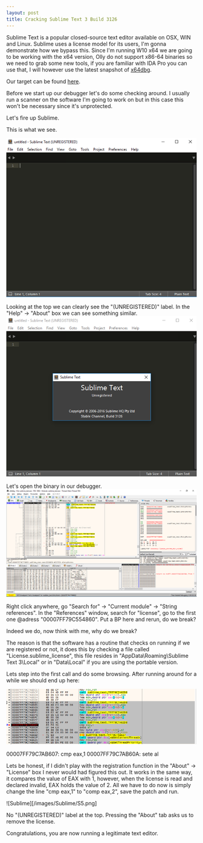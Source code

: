 ```yaml
---
layout: post
title: Cracking Sublime Text 3 Build 3126
---
```


Sublime Text is a popular closed-source text editor available on OSX, WIN and Linux.
Sublime uses a license model for its users, I'm gonna demonstrate how we bypass this.
Since I'm running W10 x64 we are going to be working with the x64 version, Olly do not support x86-64 binaries
so we need to grab some new tools, if you are familiar with IDA Pro you can use that, I will however
use the latest snapshot of [x64dbg](http://x64dbg.com/#start).

Our target can be found [here](https://www.sublimetext.com/3).

Before we start up our debugger let's do some checking around. I usually run a scanner
on the software I'm going to work on but in this case this won't be necessary since it's unprotected.

Let's fire up Sublime.

This is what we see.

![Sublime](/images/Sublime/S1.png)

Looking at the top we can clearly see the "(UNREGISTERED)" label. In the "Help" -> "About" box we can see something similar.
![Sublime](/images/Sublime/S2.png)

Let's open the binary in our debugger.
![Sublime](/images/Sublime/S3.png)

Right click anywhere, go "Search for" -> "Current module" -> "String references".
In the "References" window, search for "license", go to the first one @adress "00007FF79C554860".
Put a BP here and rerun, do we break?

Indeed we do, now think with me, why do we break?

The reason is that the software has a routine that checks on running if we are registered or not, it does this by
checking a file called "License.sublime_license", this file resides in "AppData\Roaming\Sublime Text 3\Local" or in
"Data\Local" if you are using the portable version.

Lets step into the first call and do some browsing. After running around for a while we should end up here:

![Sublime](/images/Sublime/S4.png)

00007FF79C7AB607: cmp eax,1
00007FF79C7AB60A: sete al

Lets be honest, if I didn't play with the registration function in the "About" -> "License" box I never would had figured this out.
It works in the same way, it compares the value of EAX with 1, however, when the license is read and declared invalid, EAX
holds the value of 2. All we have to do now is simply change the line "cmp eax,1" to "comp eax,2", save the patch and run.

![Sublime][/images/Sublime/S5.png]

No "(UNREGISTERED)" label at the top.
Pressing the "About" tab asks us to remove the license.

Congratulations, you are now running a legitimate text editor.
